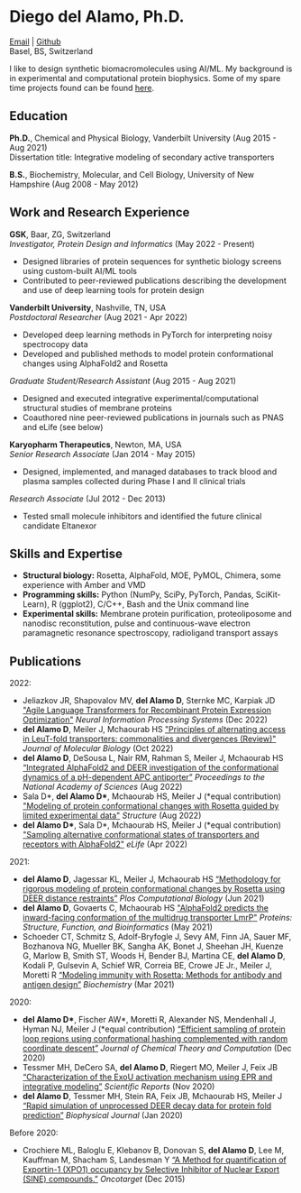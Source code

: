# Diego del Alamo, Ph.D.
[Email](mailto:diego.delalamo@gmail.com) | [Github](https://www.github.com/delalamo)  
Basel, BS, Switzerland

I like to design synthetic biomacromolecules using AI/ML. My background is in experimental and computational protein biophysics. Some of my spare time projects found can be found [here](https://www.instagram.com/diegodelalamo/).

## **Education**
**Ph.D.**, Chemical and Physical Biology, Vanderbilt University (Aug 2015 - Aug 2021)  
Dissertation title: Integrative modeling of secondary active transporters

**B.S.**, Biochemistry, Molecular, and Cell Biology, University of New Hampshire (Aug 2008 - May 2012)

## **Work and Research Experience**

**GSK**, Baar, ZG, Switzerland  
*Investigator, Protein Design and Informatics* (May 2022 - Present)
* Designed libraries of protein sequences for synthetic biology screens using custom-built AI/ML tools
* Contributed to peer-reviewed publications describing the development and use of deep learning tools for protein design

**Vanderbilt University**, Nashville, TN, USA  
*Postdoctoral Researcher* (Aug 2021 - Apr 2022)  
* Developed deep learning methods in PyTorch for interpreting noisy spectrocopy data
* Developed and published methods to model protein conformational changes using AlphaFold2 and Rosetta

*Graduate Student/Research Assistant* (Aug 2015 - Aug 2021)  
* Designed and executed integrative experimental/computational structural studies of membrane proteins
* Coauthored nine peer-reviewed publications in journals such as PNAS and eLife (see below)

**Karyopharm Therapeutics**, Newton, MA, USA  
*Senior Research Associate* (Jan 2014 - May 2015)
* Designed, implemented, and managed databases to track blood and plasma samples collected during Phase I and II clinical trials

*Research Associate* (Jul 2012 - Dec 2013)
* Tested small molecule inhibitors and identified the future clinical candidate Eltanexor

## **Skills and Expertise**

* **Structural biology:** Rosetta, AlphaFold, MOE, PyMOL, Chimera, some experience with Amber and VMD
* **Programming skills:** Python (NumPy, SciPy, PyTorch, Pandas, SciKit-Learn), R (ggplot2), C/C++, Bash and the Unix command line
* **Experimental skills:** Membrane protein purification, proteoliposome and nanodisc reconstitution, pulse and continuous-wave electron paramagnetic resonance spectroscopy, radioligand transport assays

## **Publications**

2022:
* Jeliazkov JR, Shapovalov MV, **del Alamo D**, Sternke MC, Karpiak JD ["Agile Language Transformers for Recombinant Protein Expression Optimization"](https://www.mlsb.io/papers_2022/Agile_Language_Transformers_for_Recombinant_Protein_Expression_Optimization.pdf) *Neural Information Processing Systems* (Dec 2022)
* **del Alamo D**, Meiler J, Mchaourab HS ["Principles of alternating access in LeuT-fold transporters: commonalities and divergences (Review)"](https://doi.org/10.1016/j.jmb.2022.167746) *Journal of Molecular Biology* (Oct 2022)
* **del Alamo D**, DeSousa L, Nair RM, Rahman S, Meiler J, Mchaourab HS [“Integrated AlphaFold2 and DEER investigation of the conformational dynamics of a pH-dependent APC antiporter”](https://doi.org/10.1073/pnas.2206129119) *Proceedings to the National Academy of Sciences* (Aug 2022)
* Sala D\*, **del Alamo D\***, Mchaourab HS, Meiler J (\*equal contribution) ["Modeling of protein conformational changes with Rosetta guided by limited experimental data"](https://doi.org/10.1016/j.str.2022.04.013) *Structure* (Aug 2022)
* **del Alamo D\***, Sala D\*, Mchaourab HS, Meiler J (\*equal contribution) ["Sampling alternative conformational states of transporters and receptors with AlphaFold2"](https://doi.org/10.7554/eLife.75751) *eLife* (Apr 2022)

2021:

* **del Alamo D**, Jagessar KL, Meiler J, Mchaourab HS [“Methodology for rigorous modeling of protein conformational changes by Rosetta using DEER distance restraints”](https://doi.org/10.1371/journal.pcbi.1009107) *Plos Computational Biology* (Jun 2021)
* **del Alamo D**, Govaerts C, Mchaourab HS ["AlphaFold2 predicts the inward-facing conformation of the multidrug transporter LmrP"](https://doi.org/10.1002/prot.26138) *Proteins: Structure, Function, and Bioinformatics* (May 2021)
* Schoeder CT, Schmitz S, Adolf-Bryfogle J, Sevy AM, Finn JA, Sauer MF, Bozhanova NG, Mueller BK, Sangha AK, Bonet J, Sheehan JH, Kuenze G, Marlow B, Smith ST, Woods H, Bender BJ, Martina CE, **del Alamo D**, Kodali P, Gulsevin A, Schief WR, Correia BE, Crowe JE Jr., Meiler J, Moretti R [“Modeling immunity with Rosetta: Methods for antibody and antigen design”](https://doi.org/10.1021/acs.biochem.0c00912) *Biochemistry* (Mar 2021) 

2020:

* **del Alamo D\***, Fischer AW\*, Moretti R, Alexander NS, Mendenhall J, Hyman NJ, Meiler J (\*equal contribution) [“Efficient sampling of protein loop regions using conformational hashing complemented with random coordinate descent”](https://doi.org/10.1021/acs.jctc.0c00836) *Journal of Chemical Theory and Computation* (Dec 2020)
* Tessmer MH, DeCero SA, **del Alamo D**, Riegert MO, Meiler J, Feix JB [“Characterization of the ExoU activation mechanism using EPR and integrative modeling”](https://doi.org/10.1038/s41598-020-76023-3) *Scientific Reports* (Nov 2020)
* **del Alamo D**, Tessmer MH, Stein RA, Feix JB, Mchaourab HS, Meiler J [“Rapid simulation of unprocessed DEER decay data for protein fold prediction”](https://doi.org/10.1016/j.bpj.2019.12.011) *Biophysical Journal* (Jan 2020) 

Before 2020:

* Crochiere ML, Baloglu E, Klebanov B, Donovan S, **del Alamo D**, Lee M, Kauffman M, Shacham S, Landesman Y [“A Method for quantification of Exportin-1 (XPO1) occupancy by Selective Inhibitor of Nuclear Export (SINE) compounds.”](https://www.oncotarget.com/article/6495/text/) *Oncotarget* (Dec 2015)

